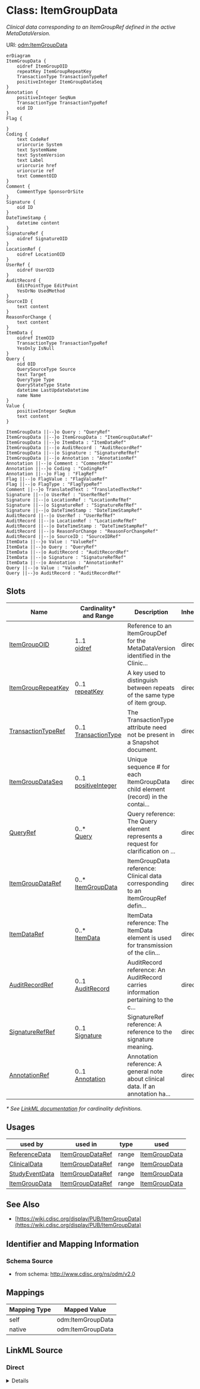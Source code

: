 # Class: ItemGroupData

_Clinical data corresponding to an ItemGroupRef defined in the active MetaDataVersion._




URI: [odm:ItemGroupData](http://www.cdisc.org/ns/odm/v2.0/ItemGroupData)


```mermaid
erDiagram
ItemGroupData {
    oidref ItemGroupOID  
    repeatKey ItemGroupRepeatKey  
    TransactionType TransactionTypeRef  
    positiveInteger ItemGroupDataSeq  
}
Annotation {
    positiveInteger SeqNum  
    TransactionType TransactionTypeRef  
    oid ID  
}
Flag {

}
Coding {
    text CodeRef  
    uriorcurie System  
    text SystemName  
    text SystemVersion  
    text Label  
    uriorcurie href  
    uriorcurie ref  
    text CommentOID  
}
Comment {
    CommentType SponsorOrSite  
}
Signature {
    oid ID  
}
DateTimeStamp {
    datetime content  
}
SignatureRef {
    oidref SignatureOID  
}
LocationRef {
    oidref LocationOID  
}
UserRef {
    oidref UserOID  
}
AuditRecord {
    EditPointType EditPoint  
    YesOrNo UsedMethod  
}
SourceID {
    text content  
}
ReasonForChange {
    text content  
}
ItemData {
    oidref ItemOID  
    TransactionType TransactionTypeRef  
    YesOnly IsNull  
}
Query {
    oid OID  
    QuerySourceType Source  
    text Target  
    QueryType Type  
    QueryStateType State  
    datetime LastUpdateDatetime  
    name Name  
}
Value {
    positiveInteger SeqNum  
    text content  
}

ItemGroupData ||--}o Query : "QueryRef"
ItemGroupData ||--}o ItemGroupData : "ItemGroupDataRef"
ItemGroupData ||--}o ItemData : "ItemDataRef"
ItemGroupData ||--|o AuditRecord : "AuditRecordRef"
ItemGroupData ||--|o Signature : "SignatureRefRef"
ItemGroupData ||--|o Annotation : "AnnotationRef"
Annotation ||--|o Comment : "CommentRef"
Annotation ||--}o Coding : "CodingRef"
Annotation ||--}o Flag : "FlagRef"
Flag ||--|o FlagValue : "FlagValueRef"
Flag ||--|o FlagType : "FlagTypeRef"
Comment ||--}o TranslatedText : "TranslatedTextRef"
Signature ||--|o UserRef : "UserRefRef"
Signature ||--|o LocationRef : "LocationRefRef"
Signature ||--|o SignatureRef : "SignatureRefRef"
Signature ||--|o DateTimeStamp : "DateTimeStampRef"
AuditRecord ||--|o UserRef : "UserRefRef"
AuditRecord ||--|o LocationRef : "LocationRefRef"
AuditRecord ||--|o DateTimeStamp : "DateTimeStampRef"
AuditRecord ||--|o ReasonForChange : "ReasonForChangeRef"
AuditRecord ||--|o SourceID : "SourceIDRef"
ItemData ||--}o Value : "ValueRef"
ItemData ||--}o Query : "QueryRef"
ItemData ||--|o AuditRecord : "AuditRecordRef"
ItemData ||--|o Signature : "SignatureRefRef"
ItemData ||--|o Annotation : "AnnotationRef"
Query ||--|o Value : "ValueRef"
Query ||--}o AuditRecord : "AuditRecordRef"

```



<!-- no inheritance hierarchy -->


## Slots

| Name | Cardinality* and Range | Description | Inheritance |
| ---  | --- | --- | --- |
| [ItemGroupOID](ItemGroupOID.md) | 1..1 <br/> [oidref](oidref.md) | Reference to an ItemGroupDef for the MetaDataVersion identified in the Clinic... | direct |
| [ItemGroupRepeatKey](ItemGroupRepeatKey.md) | 0..1 <br/> [repeatKey](repeatKey.md) | A key used to distinguish between repeats of the same type of item group. | direct |
| [TransactionTypeRef](TransactionTypeRef.md) | 0..1 <br/> [TransactionType](TransactionType.md) | The TransactionType attribute need not be present in a Snapshot document. | direct |
| [ItemGroupDataSeq](ItemGroupDataSeq.md) | 0..1 <br/> [positiveInteger](positiveInteger.md) | Unique sequence # for each ItemGroupData child element (record) in the contai... | direct |
| [QueryRef](QueryRef.md) | 0..* <br/> [Query](Query.md) | Query reference: The Query element represents a request for clarification on ... | direct |
| [ItemGroupDataRef](ItemGroupDataRef.md) | 0..* <br/> [ItemGroupData](ItemGroupData.md) | ItemGroupData reference: Clinical data corresponding to an ItemGroupRef defin... | direct |
| [ItemDataRef](ItemDataRef.md) | 0..* <br/> [ItemData](ItemData.md) | ItemData reference: The ItemData element is used for transmission of the clin... | direct |
| [AuditRecordRef](AuditRecordRef.md) | 0..1 <br/> [AuditRecord](AuditRecord.md) | AuditRecord reference: An AuditRecord carries information pertaining to the c... | direct |
| [SignatureRefRef](SignatureRefRef.md) | 0..1 <br/> [Signature](Signature.md) | SignatureRef reference: A reference to the signature meaning. | direct |
| [AnnotationRef](AnnotationRef.md) | 0..1 <br/> [Annotation](Annotation.md) | Annotation reference: A general note about clinical data. If an annotation ha... | direct |

_* See [LinkML documentation](https://linkml.io/linkml/schemas/slots.html#slot-cardinality) for cardinality definitions._




## Usages

| used by | used in | type | used |
| ---  | --- | --- | --- |
| [ReferenceData](ReferenceData.md) | [ItemGroupDataRef](ItemGroupDataRef.md) | range | [ItemGroupData](ItemGroupData.md) |
| [ClinicalData](ClinicalData.md) | [ItemGroupDataRef](ItemGroupDataRef.md) | range | [ItemGroupData](ItemGroupData.md) |
| [StudyEventData](StudyEventData.md) | [ItemGroupDataRef](ItemGroupDataRef.md) | range | [ItemGroupData](ItemGroupData.md) |
| [ItemGroupData](ItemGroupData.md) | [ItemGroupDataRef](ItemGroupDataRef.md) | range | [ItemGroupData](ItemGroupData.md) |






## See Also

* [https://wiki.cdisc.org/display/PUB/ItemGroupData](https://wiki.cdisc.org/display/PUB/ItemGroupData)

## Identifier and Mapping Information







### Schema Source


* from schema: http://www.cdisc.org/ns/odm/v2.0





## Mappings

| Mapping Type | Mapped Value |
| ---  | ---  |
| self | odm:ItemGroupData |
| native | odm:ItemGroupData |





## LinkML Source

<!-- TODO: investigate https://stackoverflow.com/questions/37606292/how-to-create-tabbed-code-blocks-in-mkdocs-or-sphinx -->

### Direct

<details>
```yaml
name: ItemGroupData
description: Clinical data corresponding to an ItemGroupRef defined in the active
  MetaDataVersion.
from_schema: http://www.cdisc.org/ns/odm/v2.0
see_also:
- https://wiki.cdisc.org/display/PUB/ItemGroupData
rank: 1000
slots:
- ItemGroupOID
- ItemGroupRepeatKey
- TransactionTypeRef
- ItemGroupDataSeq
- QueryRef
- ItemGroupDataRef
- ItemDataRef
- AuditRecordRef
- SignatureRefRef
- AnnotationRef
slot_usage:
  ItemGroupOID:
    name: ItemGroupOID
    description: Reference to an ItemGroupDef for the MetaDataVersion identified in
      the ClinicalData element.
    comments:
    - 'Required

      The values of ItemGroupOID must be unique within the parent element.'
    domain_of:
    - ItemGroupRef
    - SourceItem
    - ItemGroupData
    - KeySet
    range: oidref
    required: true
  ItemGroupRepeatKey:
    name: ItemGroupRepeatKey
    description: A key used to distinguish between repeats of the same type of item
      group.
    comments:
    - 'Conditional Required when the Repeating attribute for the ItemGroupDef element
      is "Yes".

      The values of ItemGroupRepeatKey must be unique within the parent element. The
      ItemGroupRepeatKey is present only if the ItemGroupDef is repeating. For /ODM/ReferenceData/ItemGroupData
      , the ItemGroupOID and ItemGroupRepeatKey pair must be unique.'
    domain_of:
    - ItemGroupData
    - KeySet
    range: repeatKey
  TransactionTypeRef:
    name: TransactionTypeRef
    description: The TransactionType attribute need not be present in a Snapshot document.
    comments:
    - Conditional Required when the FileType attribute for the ODM element is Transactional.
    domain_of:
    - SubjectData
    - StudyEventData
    - ItemGroupData
    - ItemData
    - Annotation
    range: TransactionType
  ItemGroupDataSeq:
    name: ItemGroupDataSeq
    description: 'Unique sequence # for each ItemGroupData child element (record)
      in the container element. The ItemGroupDataSeq attribute doesn’t have any other
      meaning than the sequence in which the items are saved and exchanged for each
      ItemGroupDef. It is equivalent to the observation # in a dataset.'
    comments:
    - 'Conditional Required when the parent element is ReferenceData or ClinicalData,
      the ItemGroupDataSeq.

      ItemGroupDataSeq may only be used when ItemGroupData is a direct child of either
      ClinicalData or ReferenceData and the ItemGroupData represents a row in a dataset.
      The ItemGroupDataSeq and ItemGroupRepeatKey attributes are mutually exclusive.'
    domain_of:
    - ItemGroupData
    range: positiveInteger
  QueryRef:
    name: QueryRef
    multivalued: true
    domain_of:
    - Location
    - ClinicalData
    - SubjectData
    - StudyEventData
    - ItemGroupData
    - ItemData
    range: Query
    inlined: true
    inlined_as_list: true
  ItemGroupDataRef:
    name: ItemGroupDataRef
    multivalued: true
    domain_of:
    - ReferenceData
    - ClinicalData
    - StudyEventData
    - ItemGroupData
    range: ItemGroupData
    inlined: true
    inlined_as_list: true
  ItemDataRef:
    name: ItemDataRef
    multivalued: true
    domain_of:
    - ItemGroupData
    range: ItemData
    inlined: true
    inlined_as_list: true
  AuditRecordRef:
    name: AuditRecordRef
    domain_of:
    - ReferenceData
    - ClinicalData
    - SubjectData
    - StudyEventData
    - ItemGroupData
    - ItemData
    - Query
    range: AuditRecord
    maximum_cardinality: 1
  SignatureRefRef:
    name: SignatureRefRef
    domain_of:
    - ReferenceData
    - ClinicalData
    - SubjectData
    - StudyEventData
    - ItemGroupData
    - ItemData
    - Signature
    range: Signature
    maximum_cardinality: 1
  AnnotationRef:
    name: AnnotationRef
    domain_of:
    - ReferenceData
    - ClinicalData
    - SubjectData
    - StudyEventData
    - ItemGroupData
    - ItemData
    - Association
    range: Annotation
    maximum_cardinality: 1
class_uri: odm:ItemGroupData

```
</details>

### Induced

<details>
```yaml
name: ItemGroupData
description: Clinical data corresponding to an ItemGroupRef defined in the active
  MetaDataVersion.
from_schema: http://www.cdisc.org/ns/odm/v2.0
see_also:
- https://wiki.cdisc.org/display/PUB/ItemGroupData
rank: 1000
slot_usage:
  ItemGroupOID:
    name: ItemGroupOID
    description: Reference to an ItemGroupDef for the MetaDataVersion identified in
      the ClinicalData element.
    comments:
    - 'Required

      The values of ItemGroupOID must be unique within the parent element.'
    domain_of:
    - ItemGroupRef
    - SourceItem
    - ItemGroupData
    - KeySet
    range: oidref
    required: true
  ItemGroupRepeatKey:
    name: ItemGroupRepeatKey
    description: A key used to distinguish between repeats of the same type of item
      group.
    comments:
    - 'Conditional Required when the Repeating attribute for the ItemGroupDef element
      is "Yes".

      The values of ItemGroupRepeatKey must be unique within the parent element. The
      ItemGroupRepeatKey is present only if the ItemGroupDef is repeating. For /ODM/ReferenceData/ItemGroupData
      , the ItemGroupOID and ItemGroupRepeatKey pair must be unique.'
    domain_of:
    - ItemGroupData
    - KeySet
    range: repeatKey
  TransactionTypeRef:
    name: TransactionTypeRef
    description: The TransactionType attribute need not be present in a Snapshot document.
    comments:
    - Conditional Required when the FileType attribute for the ODM element is Transactional.
    domain_of:
    - SubjectData
    - StudyEventData
    - ItemGroupData
    - ItemData
    - Annotation
    range: TransactionType
  ItemGroupDataSeq:
    name: ItemGroupDataSeq
    description: 'Unique sequence # for each ItemGroupData child element (record)
      in the container element. The ItemGroupDataSeq attribute doesn’t have any other
      meaning than the sequence in which the items are saved and exchanged for each
      ItemGroupDef. It is equivalent to the observation # in a dataset.'
    comments:
    - 'Conditional Required when the parent element is ReferenceData or ClinicalData,
      the ItemGroupDataSeq.

      ItemGroupDataSeq may only be used when ItemGroupData is a direct child of either
      ClinicalData or ReferenceData and the ItemGroupData represents a row in a dataset.
      The ItemGroupDataSeq and ItemGroupRepeatKey attributes are mutually exclusive.'
    domain_of:
    - ItemGroupData
    range: positiveInteger
  QueryRef:
    name: QueryRef
    multivalued: true
    domain_of:
    - Location
    - ClinicalData
    - SubjectData
    - StudyEventData
    - ItemGroupData
    - ItemData
    range: Query
    inlined: true
    inlined_as_list: true
  ItemGroupDataRef:
    name: ItemGroupDataRef
    multivalued: true
    domain_of:
    - ReferenceData
    - ClinicalData
    - StudyEventData
    - ItemGroupData
    range: ItemGroupData
    inlined: true
    inlined_as_list: true
  ItemDataRef:
    name: ItemDataRef
    multivalued: true
    domain_of:
    - ItemGroupData
    range: ItemData
    inlined: true
    inlined_as_list: true
  AuditRecordRef:
    name: AuditRecordRef
    domain_of:
    - ReferenceData
    - ClinicalData
    - SubjectData
    - StudyEventData
    - ItemGroupData
    - ItemData
    - Query
    range: AuditRecord
    maximum_cardinality: 1
  SignatureRefRef:
    name: SignatureRefRef
    domain_of:
    - ReferenceData
    - ClinicalData
    - SubjectData
    - StudyEventData
    - ItemGroupData
    - ItemData
    - Signature
    range: Signature
    maximum_cardinality: 1
  AnnotationRef:
    name: AnnotationRef
    domain_of:
    - ReferenceData
    - ClinicalData
    - SubjectData
    - StudyEventData
    - ItemGroupData
    - ItemData
    - Association
    range: Annotation
    maximum_cardinality: 1
attributes:
  ItemGroupOID:
    name: ItemGroupOID
    description: Reference to an ItemGroupDef for the MetaDataVersion identified in
      the ClinicalData element.
    comments:
    - 'Required

      The values of ItemGroupOID must be unique within the parent element.'
    from_schema: http://www.cdisc.org/ns/odm/v2.0
    rank: 1000
    alias: ItemGroupOID
    owner: ItemGroupData
    domain_of:
    - ItemGroupRef
    - SourceItem
    - ItemGroupData
    - KeySet
    range: oidref
    required: true
  ItemGroupRepeatKey:
    name: ItemGroupRepeatKey
    description: A key used to distinguish between repeats of the same type of item
      group.
    comments:
    - 'Conditional Required when the Repeating attribute for the ItemGroupDef element
      is "Yes".

      The values of ItemGroupRepeatKey must be unique within the parent element. The
      ItemGroupRepeatKey is present only if the ItemGroupDef is repeating. For /ODM/ReferenceData/ItemGroupData
      , the ItemGroupOID and ItemGroupRepeatKey pair must be unique.'
    from_schema: http://www.cdisc.org/ns/odm/v2.0
    rank: 1000
    alias: ItemGroupRepeatKey
    owner: ItemGroupData
    domain_of:
    - ItemGroupData
    - KeySet
    range: repeatKey
  TransactionTypeRef:
    name: TransactionTypeRef
    description: The TransactionType attribute need not be present in a Snapshot document.
    comments:
    - Conditional Required when the FileType attribute for the ODM element is Transactional.
    from_schema: http://www.cdisc.org/ns/odm/v2.0
    rank: 1000
    alias: TransactionTypeRef
    owner: ItemGroupData
    domain_of:
    - SubjectData
    - StudyEventData
    - ItemGroupData
    - ItemData
    - Annotation
    range: TransactionType
  ItemGroupDataSeq:
    name: ItemGroupDataSeq
    description: 'Unique sequence # for each ItemGroupData child element (record)
      in the container element. The ItemGroupDataSeq attribute doesn’t have any other
      meaning than the sequence in which the items are saved and exchanged for each
      ItemGroupDef. It is equivalent to the observation # in a dataset.'
    comments:
    - 'Conditional Required when the parent element is ReferenceData or ClinicalData,
      the ItemGroupDataSeq.

      ItemGroupDataSeq may only be used when ItemGroupData is a direct child of either
      ClinicalData or ReferenceData and the ItemGroupData represents a row in a dataset.
      The ItemGroupDataSeq and ItemGroupRepeatKey attributes are mutually exclusive.'
    from_schema: http://www.cdisc.org/ns/odm/v2.0
    rank: 1000
    alias: ItemGroupDataSeq
    owner: ItemGroupData
    domain_of:
    - ItemGroupData
    range: positiveInteger
  QueryRef:
    name: QueryRef
    description: 'Query reference: The Query element represents a request for clarification
      on a data item collected for a clinical trial, specifically a request from a
      sponsor or sponsor’s representative to an investigator to resolve an error or
      inconsistency discovered during data review. Queries can be created manually
      by individuals such as site monitors or data managers or automatically by systems.
      The full text of the Query exists in the Value child element. The optional Name
      attribute provide the means to provide a short identifier that can be included
      in listing or user interfaces.'
    from_schema: http://www.cdisc.org/ns/odm/v2.0
    rank: 1000
    multivalued: true
    identifier: false
    alias: QueryRef
    owner: ItemGroupData
    domain_of:
    - Location
    - ClinicalData
    - SubjectData
    - StudyEventData
    - ItemGroupData
    - ItemData
    range: Query
    inlined: true
    inlined_as_list: true
  ItemGroupDataRef:
    name: ItemGroupDataRef
    description: 'ItemGroupData reference: Clinical data corresponding to an ItemGroupRef
      defined in the active MetaDataVersion.'
    from_schema: http://www.cdisc.org/ns/odm/v2.0
    rank: 1000
    multivalued: true
    identifier: false
    alias: ItemGroupDataRef
    owner: ItemGroupData
    domain_of:
    - ReferenceData
    - ClinicalData
    - StudyEventData
    - ItemGroupData
    range: ItemGroupData
    inlined: true
    inlined_as_list: true
  ItemDataRef:
    name: ItemDataRef
    description: 'ItemData reference: The ItemData element is used for transmission
      of the clinical data for an item. The model does not support repeating items
      within a single item group.'
    from_schema: http://www.cdisc.org/ns/odm/v2.0
    rank: 1000
    multivalued: true
    identifier: false
    alias: ItemDataRef
    owner: ItemGroupData
    domain_of:
    - ItemGroupData
    range: ItemData
    inlined: true
    inlined_as_list: true
  AuditRecordRef:
    name: AuditRecordRef
    description: 'AuditRecord reference: An AuditRecord carries information pertaining
      to the creation, deletion, or modification of clinical data. This information
      includes who performed that action, and where, when, and why that action was
      performed.AuditRecord information describes a change to clinical data, but is
      not itself clinical data. The value of some clinical data can always be changed
      by a subsequent transaction, but history cannot be changed, only added to.'
    from_schema: http://www.cdisc.org/ns/odm/v2.0
    rank: 1000
    identifier: false
    alias: AuditRecordRef
    owner: ItemGroupData
    domain_of:
    - ReferenceData
    - ClinicalData
    - SubjectData
    - StudyEventData
    - ItemGroupData
    - ItemData
    - Query
    range: AuditRecord
    maximum_cardinality: 1
  SignatureRefRef:
    name: SignatureRefRef
    description: 'SignatureRef reference: A reference to the signature meaning.'
    from_schema: http://www.cdisc.org/ns/odm/v2.0
    rank: 1000
    identifier: false
    alias: SignatureRefRef
    owner: ItemGroupData
    domain_of:
    - ReferenceData
    - ClinicalData
    - SubjectData
    - StudyEventData
    - ItemGroupData
    - ItemData
    - Signature
    range: Signature
    maximum_cardinality: 1
  AnnotationRef:
    name: AnnotationRef
    description: 'Annotation reference: A general note about clinical data. If an
      annotation has both a comment and flags, the flags should be related to the
      comment.'
    from_schema: http://www.cdisc.org/ns/odm/v2.0
    rank: 1000
    identifier: false
    alias: AnnotationRef
    owner: ItemGroupData
    domain_of:
    - ReferenceData
    - ClinicalData
    - SubjectData
    - StudyEventData
    - ItemGroupData
    - ItemData
    - Association
    range: Annotation
    maximum_cardinality: 1
class_uri: odm:ItemGroupData

```
</details>